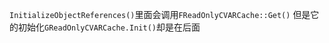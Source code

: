 `InitializeObjectReferences()`里面会调用`FReadOnlyCVARCache::Get()`
但是它的初始化`GReadOnlyCVARCache.Init()`却是在后面